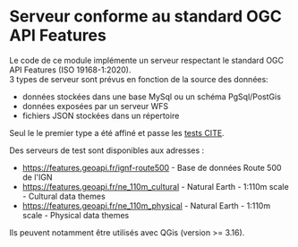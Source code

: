 # Serveur conforme au standard OGC API Features

Le code de ce module implémente un serveur respectant le standard OGC API Features (ISO 19168-1:2020).  
3 types de serveur sont prévus en fonction de la source des données:

  - données stockées dans une base MySql ou un schéma PgSql/PostGis
  - données exposées par un serveur WFS
  - fichiers JSON stockées dans un répertoire
  
Seul le le premier type a été affiné et passe
les [tests CITE](https://cite.opengeospatial.org/teamengine/about/ogcapi-features-1.0/1.0/site/).

Des serveurs de test sont disponibles aux adresses :

  - https://features.geoapi.fr/ignf-route500 - Base de données Route 500 de l'IGN
  - https://features.geoapi.fr/ne_110m_cultural - Natural Earth - 1:110m scale - Cultural data themes
  - https://features.geoapi.fr/ne_110m_physical - Natural Earth - 1:110m scale - Physical data themes

Ils peuvent notamment être utilisés avec QGis (version >= 3.16).
